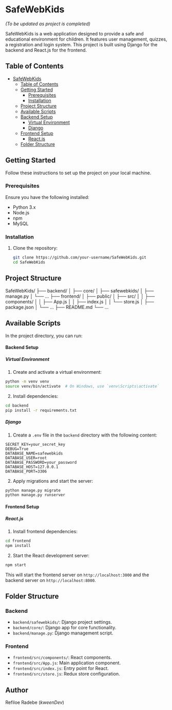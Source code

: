 # SafeWebKids

_(To be updated as project is completed)_

SafeWebKids is a web application designed to provide a safe and educational environment for children. It features user management, quizzes, a registration and login system. This project is built using Django for the backend and React.js for the frontend.

## Table of Contents

- [SafeWebKids](#safewebkids)
  - [Table of Contents](#table-of-contents)
  - [Getting Started](#getting-started)
    - [Prerequisites](#prerequisites)
    - [Installation](#installation)
  - [Project Structure](#project-structure)
  - [Available Scripts](#available-scripts)
  - [Backend Setup](#backend-setup)
    - [Virtual Environment](#virtual-environment)
    - [Django](#django)
  - [Frontend Setup](#frontend-setup)
    - [React.js](#reactjs)
  - [Folder Structure](#folder-structure)

## Getting Started

Follow these instructions to set up the project on your local machine.

### Prerequisites

Ensure you have the following installed:

- Python 3.x
- Node.js
- npm
- MySQL

### Installation

1. Clone the repository:

   ```sh
   git clone https://github.com/your-username/SafeWebKids.git
   cd SafeWebKids
   ```

## Project Structure

SafeWebKids/
├── backend/
│ ├── core/
│ ├── safewebkids/
│ ├── manage.py
│ └── ...
├── frontend/
│ ├── public/
│ ├── src/
│ │ ├── components/
│ │ ├── App.js
│ │ ├── index.js
│ │ └── store.js
│ ├── package.json
│ └── ...
├── README.md
└── ...

## Available Scripts

In the project directory, you can run:

#### Backend Setup

##### Virtual Environment

1. Create and activate a virtual environment:

```sh
python -m venv venv
source venv/bin/activate  # On Windows, use `venv\Scripts\activate`
```

2. Install dependencies:

```sh
cd backend
pip install -r requirements.txt
```

##### Django

1. Create a `.env` file in the `backend` directory with the following content:

```env
SECRET_KEY=your_secret_key
DEBUG=True
DATABASE_NAME=safewebkids
DATABASE_USER=root
DATABASE_PASSWORD=your_password
DATABASE_HOST=127.0.0.1
DATABASE_PORT=3306
```

2. Apply migrations and start the server:

```sh
python manage.py migrate
python manage.py runserver
```

#### Frontend Setup

##### React.js

1. Install frontend dependencies:

```sh
cd frontend
npm install
```

2. Start the React development server:

```sh
npm start
```

This will start the frontend server on `http://localhost:3000` and the backend server on `http://localhost:8000`.

## Folder Structure

### Backend

- `backend/safewebkids/`: Django project settings.
- `backend/core/`: Django app for core functionality.
- `backend/manage.py`: Django management script.

### Frontend

- `frontend/src/components/`: React components.
- `frontend/src/App.js`: Main application component.
- `frontend/src/index.js`: Entry point for React.
- `frontend/src/store.js`: Redux store configuration.

## Author

Refiloe Radebe (_kweenDev_)
